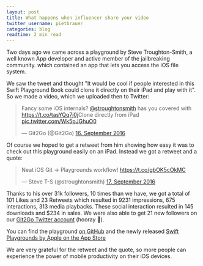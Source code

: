 ```yaml
---
layout: post
title: What happens when influencer share your video
twitter_username: pietbrauer
categories: blog
readtime: 2 min read
---
```


Two days ago we came across a playground by Steve Troughton-Smith, a well known App developer and active member of the jailbreaking community. which contained an app that lets you access the iOS file system.


We saw the tweet and thought "It would be cool if people interested in this Swift Playground Book could clone it directly on their iPad and play with it". So we made a video, which we uploaded then to Twitter:

<blockquote class="twitter-tweet" data-lang="de"><p lang="en" dir="ltr">Fancy some iOS internals? <a href="https://twitter.com/stroughtonsmith">@stroughtonsmith</a> has you covered with <a href="https://t.co/tasYQq7j0j">https://t.co/tasYQq7j0j</a><br\><br\>Clone directly from iPad <a href="https://t.co/Wk5pJGhuO0">pic.twitter.com/Wk5pJGhuO0</a></p>&mdash; Git2Go (@Git2Go) <a href="https://twitter.com/Git2Go/status/776802217345114113">16. September 2016</a></blockquote> <script async src="//platform.twitter.com/widgets.js" charset="utf-8"></script>

Of course we hoped to get a retweet from him showing how easy it was to check out this playground easily on an iPad. Instead we got a retweet and a quote:

<blockquote class="twitter-tweet" data-lang="de"><p lang="en" dir="ltr">Neat iOS Git -&gt; Playgrounds workflow! <a href="https://t.co/gbOK5cOkMC">https://t.co/gbOK5cOkMC</a></p>&mdash; Steve T-S (@stroughtonsmith) <a href="https://twitter.com/stroughtonsmith/status/777050575674437632">17. September 2016</a></blockquote> <script async src="//platform.twitter.com/widgets.js" charset="utf-8"></script>

Thanks to his over 31k followers, 10 times than we have, we got a total of 101 Likes and 23 Retweets which resulted in 9231 impressions, 675 interactions, 313 media playbacks. These social interaction resulted in 145 downloads and $234 in sales. We were also able to get 21 new followers on our [Git2Go Twitter account](https://twitter.com/git2go) (hooray 🎉).

You can find the playground [on GitHub](https://github.com/steventroughtonsmith/files-playgroundbook) and the newly released [Swift Playgrounds by Apple on the App Store](https://appsto.re/de/eHUj2.i)

We are very grateful for the retweet and the quote, so more people can experience the power of mobile productivity on their iOS devices.

